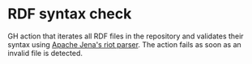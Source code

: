 # RDF syntax check
GH action that iterates all RDF files in the repository and validates their syntax using [Apache Jena's riot parser](https://jena.apache.org/documentation/io/#command-line-tools).
The action fails as soon as an invalid file is detected.